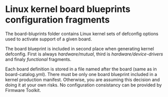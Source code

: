 # Linux kernel board blueprints configuration fragments

The board-bluprints folder contains Linux kernel sets of defconfig options used to activate support of a given board.

The board blueprint is included in second place when generating kernel defconfig. First is always *hardware/mutual*, third is *hardware/device-drivers* and finaly *functional* fragments.

Each board definition is stored in a file named after the board (same as in board-catalog.yml). There must be only one board blueprint included in a kernel production manifest. Otherwise, you are assuming this decision and doing it at your own risks. No configuration consistancy can be provided by Firmware Toolkit.